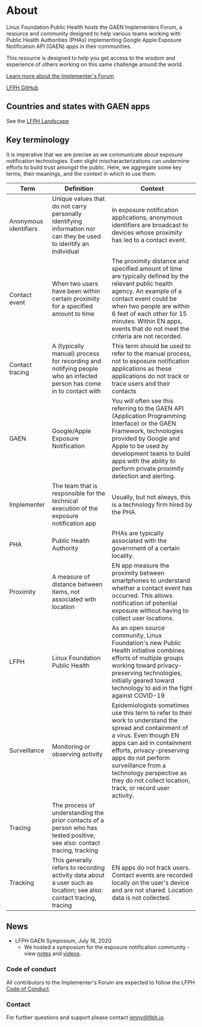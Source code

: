 # About

Linux Foundation Public Health hosts the GAEN Implementers Forum, a resource and community designed to help various teams working with Public Health Authorities (PHAs) implementing Google Apple Exposure Notification API (GAEN) apps in their communities.

This resource is designed to help you get access to the wisdom and experience of others working on this same challenge around the world.

[Learn more about the Implementer's Forum](https://www.lfph.io/community/implementers-forum/)

[LFPH GitHub](https://github.com/lfph)

## Countries and states with GAEN apps

See the [LFPH Landscape](https://landscape.lfph.io/category=gaen-bluetooth&format=card-mode&grouping=category)

## Key terminology

It is imperative that we are precise as we communicate about exposure notification technologies.
Even slight mischaracterizations can undermine efforts to build trust amongst the public.
Here, we aggregate some key terms, their meanings, and the context in which to use them.

| **Term** | **Definition** | **Context** |
|------|------------|---------|
| Anonymous identifiers | Unique values that do not carry personally identifying information nor can they be used to identify an individual | In exposure notification applications, anonymous identifiers are broadcast to devices whose proximity has led to a contact event. |
| Contact event | When two users have been within certain proximity for a specified amount to time | The proximity distance and specified amount of time are typically defined by the relevant public health agency. An example of a contact event could be when two people are within 6 feet of each other for 15 minutes. Within EN apps, events that do not meet the criteria are not recorded. |
| Contact tracing | A (typically manual) process for recording and notifying people who an infected person has come in to contact with | This term should be used to refer to the manual process, not to exposure notification applications as these applications do not track or trace users and their contacts |
| GAEN | Google/Apple Exposure Notification | You will often see this referring to the GAEN API (Application Programming Interface) or the GAEN Framework, technologies provided by Google and Apple to be used by development teams to build apps with the ability to perform private proximity detection and alerting. |
| Implementer | The team that is responsible for the technical execution of the exposure notification app | Usually, but not always, this is a technology firm hired by the PHA. |
| PHA | Public Health Authority | PHAs are typically associated with the government of a certain locality. |
| Proximity | A measure of distance between items, not associated with location | EN app measure the proximity between smartphones to understand whether a contact event has occurred. This allows notification of potential exposure without having to collect user locations. |
| LFPH | Linux Foundation Public Health | As an open source community, Linux Foundation's new Public Health initiative combines efforts of multiple groups working toward privacy-preserving technologies, initially geared toward technology to aid in the fight against COVID-19 |
| Surveillance | Monitoring or observing activity | Epidemiologists sometimes use this term to refer to their work to understand the spread and containment of a virus. Even though EN apps can aid in containment efforts, privacy-preserving apps do not perform surveillance from a technology perspective as they do not collect location, track, or record user activity. |
| Tracing | The process of understanding the prior contacts of a person who has tested positive; see also: contact tracing, tracking |
| Tracking | This generally refers to recording activity data about a user such as location; see also: contact tracing, tracing | EN apps do not track users. Contact events are recorded locally on the user's device and are not shared. Location data is not collected. |


## News

* LFPH GAEN Symposium, July 16, 2020
    * We hosted a symposium for the exposure notification community - view [notes](https://github.com/lfph/events/tree/master/2020-07-GAEN-Symposium) and [videos](https://www.youtube.com/playlist?list=PLLUsXRAaict7U00sMcwdLWwPPfRwpnMs5).

### Code of conduct

All contributors to the Implementer's Forum are expected to follow the LFPH [Code of Conduct](https://github.com/lfph/foundation/blob/master/code-of-conduct.md).

### Contact

For further questions and support please contact [jenny@lfph.io](mailto:jenny@lfph.io).
